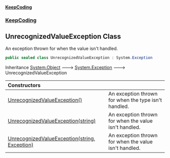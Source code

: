 #### [KeepCoding](index.md 'index')
### [KeepCoding](KeepCoding.md 'KeepCoding')
## UnrecognizedValueException Class
An exception thrown for when the value isn't handled.  
```csharp
public sealed class UnrecognizedValueException : System.Exception
```

Inheritance [System.Object](https://docs.microsoft.com/en-us/dotnet/api/System.Object 'System.Object') &#129106; [System.Exception](https://docs.microsoft.com/en-us/dotnet/api/System.Exception 'System.Exception') &#129106; UnrecognizedValueException  

| Constructors | |
| :--- | :--- |
| [UnrecognizedValueException()](KeepCoding_UnrecognizedValueException_UnrecognizedValueException().md 'KeepCoding.UnrecognizedValueException.UnrecognizedValueException()') | An exception thrown for when the type isn't handled.<br/> |
| [UnrecognizedValueException(string)](KeepCoding_UnrecognizedValueException_UnrecognizedValueException(string).md 'KeepCoding.UnrecognizedValueException.UnrecognizedValueException(string)') | An exception thrown for when the value isn't handled.<br/> |
| [UnrecognizedValueException(string, Exception)](KeepCoding_UnrecognizedValueException_UnrecognizedValueException(string_System_Exception).md 'KeepCoding.UnrecognizedValueException.UnrecognizedValueException(string, System.Exception)') | An exception thrown for when the value isn't handled.<br/> |
